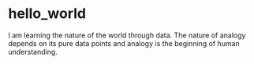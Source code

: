 # hello_world
I am learning the nature of the world through data. The nature of analogy depends on its pure data points and analogy is the beginning of human understanding.
